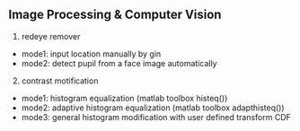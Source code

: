 ## Image Processing & Computer Vision
1. redeye remover
  - mode1: input location manually by gin
  - mode2: detect pupil from a face image automatically
2. contrast motification
  - mode1: histogram equalization (matlab toolbox histeq())
  - mode2: adaptive histogram equalization  (matlab toolbox adapthisteq())
  - mode3: general histogram modification with user defined transform CDF
